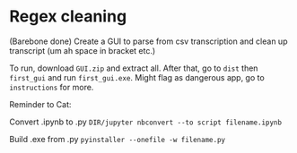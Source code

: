 # Regex cleaning
(Barebone done) Create a GUI to parse from csv transcription and clean up transcript (um ah space in bracket etc.)

To run, download `GUI.zip` and extract all. After that, go to `dist` then  `first_gui` and run  `first_gui.exe`. Might flag as dangerous app, go to `instructions` for more.

Reminder to Cat:

Convert .ipynb to .py `DIR/jupyter nbconvert --to script filename.ipynb`

Build .exe from .py `pyinstaller --onefile -w filename.py`
